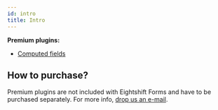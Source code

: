 ```yaml
---
id: intro
title: Intro
---
```


**Premium plugins:**
* [Computed fields](/forms/addons/premium/computed-fields/intro)

## How to purchase?

Premium plugins are not included with Eightshift Forms and have to be purchased separately. For more info, [drop us an e-mail](mailto:support.eightshift-forms@infinum.com).
